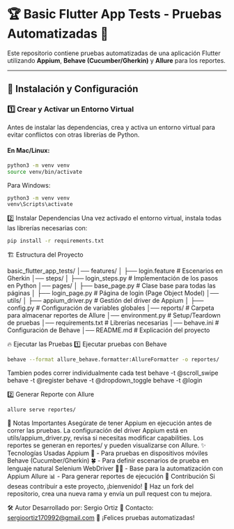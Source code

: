 # 🏆 Basic Flutter App Tests - Pruebas Automatizadas 📱

Este repositorio contiene pruebas automatizadas de una aplicación Flutter utilizando **Appium**, **Behave (Cucumber/Gherkin)** y **Allure** para los reportes.

---

## 🚀 Instalación y Configuración

### 1️⃣ **Crear y Activar un Entorno Virtual**
Antes de instalar las dependencias, crea y activa un entorno virtual para evitar conflictos con otras librerías de Python.

#### En Mac/Linux:
```bash
python3 -m venv venv
source venv/bin/activate
```
Para Windows:

```bash
python3 -m venv venv
venv\Scripts\activate
```
2️⃣ Instalar Dependencias
Una vez activado el entorno virtual, instala todas las librerías necesarias con:

```bash
pip install -r requirements.txt
```
🏗️ Estructura del Proyecto

basic_flutter_app_tests/
│── features/
│   ├── login.feature   # Escenarios en Gherkin
│── steps/
│   ├── login_steps.py  # Implementación de los pasos en Python
│── pages/
│   ├── base_page.py     # Clase base para todas las páginas
│   ├── login_page.py    # Página de login (Page Object Model)
│── utils/
│   ├── appium_driver.py # Gestión del driver de Appium
│   ├── config.py        # Configuración de variables globales
│── reports/             # Carpeta para almacenar reportes de Allure
│── environment.py       # Setup/Teardown de pruebas
│── requirements.txt     # Librerías necesarias
│── behave.ini           # Configuración de Behave
│── README.md            # Explicación del proyecto

🔥 Ejecutar las Pruebas
1️⃣ Ejecutar pruebas con Behave
```bash
behave --format allure_behave.formatter:AllureFormatter -o reportes/
```
Tambien podes correr individualmente cada test
behave -t @scroll_swipe
behave -t @register
behave -t @dropdown_toggle
behave -t @login

2️⃣ Generar Reporte con Allure
```bash
allure serve reportes/
```

📌 Notas Importantes
Asegúrate de tener Appium en ejecución antes de correr las pruebas.
La configuración del driver Appium está en utils/appium_driver.py, revisa si necesitas modificar capabilities.
Los reportes se generan en reportes/ y pueden visualizarse con Allure.
✨ Tecnologías Usadas
Appium 🚗 - Para pruebas en dispositivos móviles
Behave (Cucumber/Gherkin) 🍀 - Para definir escenarios de prueba en lenguaje natural
Selenium WebDriver 🕵️‍♂️ - Base para la automatización con Appium
Allure 📊 - Para generar reportes de ejecución
🤖 Contribución
Si deseas contribuir a este proyecto, ¡bienvenido! 🚀
Haz un fork del repositorio, crea una nueva rama y envía un pull request con tu mejora.

🛠️ Autor
Desarrollado por: Sergio Ortiz
📧 Contacto: sergioortiz170992@gmail.com
🚀 ¡Felices pruebas automatizadas!
